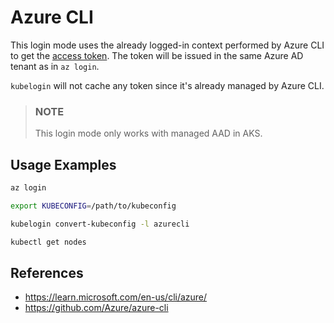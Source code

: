 # Azure CLI

This login mode uses the already logged-in context performed by Azure CLI to get the [access token](https://docs.microsoft.com/en-us/cli/azure/account?view=azure-cli-latest#az_account_get_access_token). 
The token will be issued in the same Azure AD tenant as in `az login`. 

`kubelogin` will not cache any token since it's already managed by Azure CLI.

> ### NOTE
> This login mode only works with managed AAD in AKS.

## Usage Examples

```sh
az login

export KUBECONFIG=/path/to/kubeconfig

kubelogin convert-kubeconfig -l azurecli

kubectl get nodes
```


## References

- https://learn.microsoft.com/en-us/cli/azure/
- https://github.com/Azure/azure-cli
